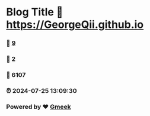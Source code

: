 # Blog Title :link: https://GeorgeQii.github.io 
### :page_facing_up: [9](https://GeorgeQii.github.io/tag.html) 
### :speech_balloon: 2 
### :hibiscus: 6107 
### :alarm_clock: 2024-07-25 13:09:30 
### Powered by :heart: [Gmeek](https://github.com/Meekdai/Gmeek)
